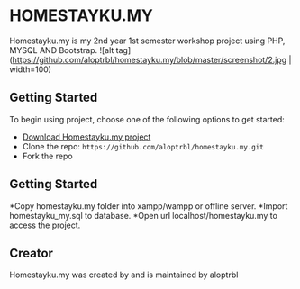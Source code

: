 # HOMESTAYKU.MY
Homestayku.my is my 2nd year 1st semester workshop project using PHP, MYSQL AND Bootstrap.
![alt tag](https://github.com/aloptrbl/homestayku.my/blob/master/screenshot/2.jpg | width=100)
## Getting Started

To begin using project, choose one of the following options to get started:
* [Download Homestayku.my project](https://github.com/aloptrbl/homestayku.my/archive/master.zip)
* Clone the repo: `https://github.com/aloptrbl/homestayku.my.git`
* Fork the repo

## Getting Started

*Copy homestayku.my folder into xampp/wampp or offline server.
*Import homestayku_my.sql to database.
*Open url localhost/homestayku.my to access the project.

## Creator

Homestayku.my was created by and is maintained by aloptrbl

